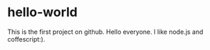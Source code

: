 # hello-world
This is the first project on github.
Hello everyone. I like node.js and coffescript:).
